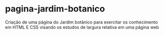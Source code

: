 # pagina-jardim-botanico
Criação de uma página do Jardim botânico para exercitar os conhecimento em HTML E CSS visando os estudos de largura relativa em uma página web
